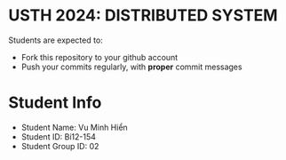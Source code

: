 USTH 2024: DISTRIBUTED SYSTEM
=====================================================

Students are expected to:
* Fork this repository to your github account
* Push your commits regularly, with **proper** commit messages


Student Info
=========================

* Student Name: Vu Minh Hiển
* Student ID: Bi12-154
* Student Group ID: 02
  
